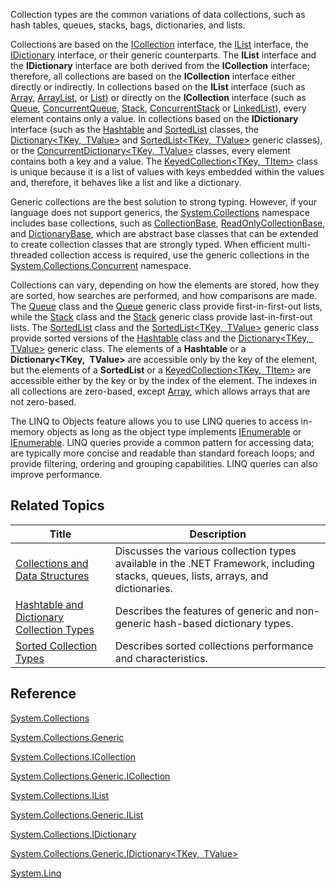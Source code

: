Collection types are the common variations of data collections, such as hash tables, queues, stacks, bags, dictionaries, and lists.

Collections are based on the [ICollection](https://dotnet.github.io/api/System.Collections.ICollection.html) interface, the [IList](https://dotnet.github.io/api/System.Collections.IList.html) interface, the [IDictionary](https://dotnet.github.io/api/System.Collections.IDictionary.html) interface, or their generic counterparts. The **IList** interface and the **IDictionary** interface are both derived from the **ICollection** interface; therefore, all collections are based on the **ICollection** interface either directly or indirectly. In collections based on the **IList** interface (such as [Array](https://dotnet.github.io/api/System.Array.html), [ArrayList](https://dotnet.github.io/api/System.Collections.ArrayList.html), or [List<T>)](https://dotnet.github.io/api/System.Collections.Generic.List%601.html) or directly on the **ICollection** interface (such as [Queue](https://dotnet.github.io/api/System.Collections.Queue.html), [ConcurrentQueue<T>](https://dotnet.github.io/api/System.Collections.Concurrent.ConcurrentQueue%601.html), [Stack](https://dotnet.github.io/api/System.Collections.Stack.html), [ConcurrentStack<T>](https://dotnet.github.io/api/System.Collections.Concurrent.ConcurrentStack%601.html) or [LinkedList<T>](https://dotnet.github.io/api/System.Collections.Generic.LinkedList%601.html)), every element contains only a value. In collections based on the **IDictionary** interface (such as the [Hashtable](https://dotnet.github.io/api/System.Collections.Hashtable.html) and [SortedList](https://dotnet.github.io/api/System.Collections.SortedList.html) classes, the [Dictionary<TKey, TValue>](https://dotnet.github.io/api/System.Collections.Generic.Dictionary%602.html) and [SortedList<TKey, TValue>](https://dotnet.github.io/api/System.Collections.Generic.SortedList%602.html) generic classes), or the [ConcurrentDictionary<TKey, TValue>](https://dotnet.github.io/api/System.Collections.Concurrent.ConcurrentDictionary%602.html) classes, every element contains both a key and a value. The [KeyedCollection<TKey, TItem>](https://dotnet.github.io/api/System.Collections.ObjectModel.KeyedCollection%602.html) class is unique because it is a list of values with keys embedded within the values and, therefore, it behaves like a list and like a dictionary.

Generic collections are the best solution to strong typing. However, if your language does not support generics, the [System.Collections](https://dotnet.github.io/api/System.Collections.html) namespace includes base collections, such as [CollectionBase](https://dotnet.github.io/api/System.Collections.CollectionBase.html), [ReadOnlyCollectionBase](https://dotnet.github.io/api/System.Collections.ReadOnlyCollectionBase.html), and [DictionaryBase](https://dotnet.github.io/api/System.Collections.DictionaryBase.html), which are abstract base classes that can be extended to create collection classes that are strongly typed. When efficient multi-threaded collection access is required, use the generic collections in the [System.Collections.Concurrent](https://dotnet.github.io/api/System.Collections.Concurrent.html) namespace.

Collections can vary, depending on how the elements are stored, how they are sorted, how searches are performed, and how comparisons are made. The [Queue](https://dotnet.github.io/api/System.Collections.Queue.html) class and the [Queue<T>](https://dotnet.github.io/api/System.Collections.Generic.Queue%601.html) generic class provide first-in-first-out lists, while the [Stack](https://dotnet.github.io/api/System.Collections.Stack.html) class and the [Stack<T>](https://dotnet.github.io/api/System.Collections.Generic.Stack%601.html) generic class provide last-in-first-out lists. The [SortedList](https://dotnet.github.io/api/System.Collections.SortedList.html) class and the [SortedList<TKey, TValue>](https://dotnet.github.io/api/System.Collections.Generic.SortedList%602.html) generic class provide sorted versions of the [Hashtable](https://dotnet.github.io/api/System.Collections.Hashtable.html) class and the [Dictionary<TKey, TValue>](https://dotnet.github.io/api/System.Collections.Generic.Dictionary%602.html) generic class. The elements of a **Hashtable** or a **Dictionary<TKey, TValue>** are accessible only by the key of the element, but the elements of a **SortedList** or a [KeyedCollection<TKey, TItem>](https://dotnet.github.io/api/System.Collections.ObjectModel.KeyedCollection%602.html) are accessible either by the key or by the index of the element. The indexes in all collections are zero-based, except [Array](https://dotnet.github.io/api/System.Array.html), which allows arrays that are not zero-based.

The LINQ to Objects feature allows you to use LINQ queries to access in-memory objects as long as the object type implements [IEnumerable](https://dotnet.github.io/api/System.Collections.IEnumerable.html) or [IEnumerable<T>](https://dotnet.github.io/api/System.Collections.Generic.IEnumerable%601.html). LINQ queries provide a common pattern for accessing data; are typically more concise and readable than standard foreach loops; and provide filtering, ordering and grouping capabilities. LINQ queries can also improve performance.

## Related Topics

Title | Description
----- | -----------
[Collections and Data Structures]() | Discusses the various collection types available in the .NET Framework, including stacks, queues, lists, arrays, and dictionaries.
[Hashtable and Dictionary Collection Types](hashtableandDictionaryCollectionTypes.md) | Describes the features of generic and non-generic hash-based dictionary types.
[Sorted Collection Types](sortedCollectionTypes.md) | Describes sorted collections performance and characteristics.

## Reference

[System.Collections](http://dotnet.github.io/api/System.Collections.html)

[System.Collections.Generic](http://dotnet.github.io/api/System.Collections.Generic.html)

[System.Collections.ICollection](https://dotnet.github.io/api/System.Collections.ICollection.html)

[System.Collections.Generic.ICollection<T>](https://dotnet.github.io/api/System.Collections.Generic.ICollection%601.html)

[System.Collections.IList](https://dotnet.github.io/api/System.Collections.IList.html)

[System.Collections.Generic.IList<T>](https://dotnet.github.io/api/System.Collections.Generic.IList%601.html)

[System.Collections.IDictionary](https://dotnet.github.io/api/System.Collections.IDictionary.html)

[System.Collections.Generic.IDictionary<TKey, TValue>](https://dotnet.github.io/api/System.Collections.Generic.IDictionary%602.html)

[System.Linq](http://dotnet.github.io/api/System.Linq.html)

